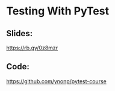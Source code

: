 # Testing With PyTest

## Slides:
https://rb.gy/0z8mzr

## Code:
https://github.com/ynonp/pytest-course

